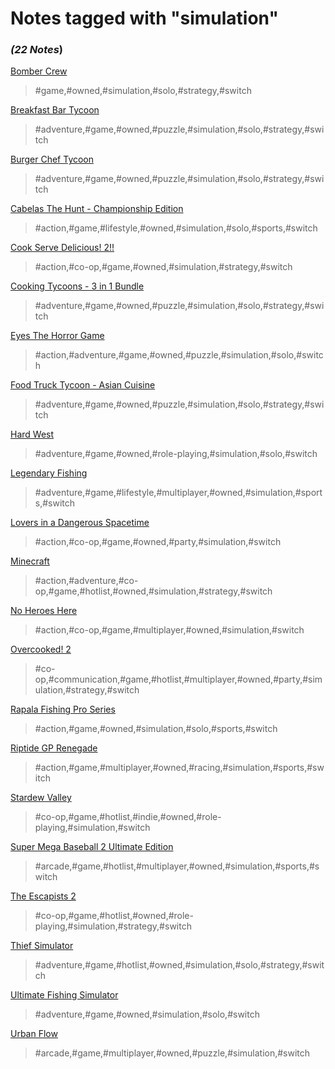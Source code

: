 # Notes tagged with "simulation"

### _(22 Notes_)

[Bomber Crew](./../Bomber%20Crew.html)
> #game,#owned,#simulation,#solo,#strategy,#switch

[Breakfast Bar Tycoon](./../Breakfast%20Bar%20Tycoon.html)
> #adventure,#game,#owned,#puzzle,#simulation,#solo,#strategy,#switch

[Burger Chef Tycoon](./../Burger%20Chef%20Tycoon.html)
> #adventure,#game,#owned,#puzzle,#simulation,#solo,#strategy,#switch

[Cabelas The Hunt - Championship Edition](./../Cabelas%20The%20Hunt%20-%20Championship%20Edition.html)
> #action,#game,#lifestyle,#owned,#simulation,#solo,#sports,#switch

[Cook Serve Delicious! 2!!](./../Cook%20Serve%20Delicious!%202!!.html)
> #action,#co-op,#game,#owned,#simulation,#strategy,#switch

[Cooking Tycoons - 3 in 1 Bundle](./../Cooking%20Tycoons%20-%203%20in%201%20Bundle.html)
> #adventure,#game,#owned,#puzzle,#simulation,#solo,#strategy,#switch

[Eyes The Horror Game](./../Eyes%20The%20Horror%20Game.html)
> #action,#adventure,#game,#owned,#puzzle,#simulation,#solo,#switch

[Food Truck Tycoon - Asian Cuisine](./../Food%20Truck%20Tycoon%20-%20Asian%20Cuisine.html)
> #adventure,#game,#owned,#puzzle,#simulation,#solo,#strategy,#switch

[Hard West](./../Hard%20West.html)
> #adventure,#game,#owned,#role-playing,#simulation,#solo,#switch

[Legendary Fishing](./../Legendary%20Fishing.html)
> #adventure,#game,#lifestyle,#multiplayer,#owned,#simulation,#sports,#switch

[Lovers in a Dangerous Spacetime](./../Lovers%20in%20a%20Dangerous%20Spacetime.html)
> #action,#co-op,#game,#owned,#party,#simulation,#switch

[Minecraft](./../Minecraft.html)
> #action,#adventure,#co-op,#game,#hotlist,#owned,#simulation,#strategy,#switch

[No Heroes Here](./../No%20Heroes%20Here.html)
> #action,#co-op,#game,#multiplayer,#owned,#simulation,#switch

[Overcooked! 2](./../Overcooked!%202.html)
> #co-op,#communication,#game,#hotlist,#multiplayer,#owned,#party,#simulation,#strategy,#switch

[Rapala Fishing Pro Series](./../Rapala%20Fishing%20Pro%20Series.html)
> #action,#game,#owned,#simulation,#solo,#sports,#switch

[Riptide GP Renegade](./../Riptide%20GP%20Renegade.html)
> #action,#game,#multiplayer,#owned,#racing,#simulation,#sports,#switch

[Stardew Valley](./../Stardew%20Valley.html)
> #co-op,#game,#hotlist,#indie,#owned,#role-playing,#simulation,#switch

[Super Mega Baseball 2 Ultimate Edition](./../Super%20Mega%20Baseball%202%20Ultimate%20Edition.html)
> #arcade,#game,#hotlist,#multiplayer,#owned,#simulation,#sports,#switch

[The Escapists 2](./../The%20Escapists%202.html)
> #co-op,#game,#hotlist,#owned,#role-playing,#simulation,#strategy,#switch

[Thief Simulator](./../Thief%20Simulator.html)
> #adventure,#game,#hotlist,#owned,#simulation,#solo,#strategy,#switch

[Ultimate Fishing Simulator](./../Ultimate%20Fishing%20Simulator.html)
> #adventure,#game,#owned,#simulation,#solo,#switch

[Urban Flow](./../Urban%20Flow.html)
> #arcade,#game,#multiplayer,#owned,#puzzle,#simulation,#switch


